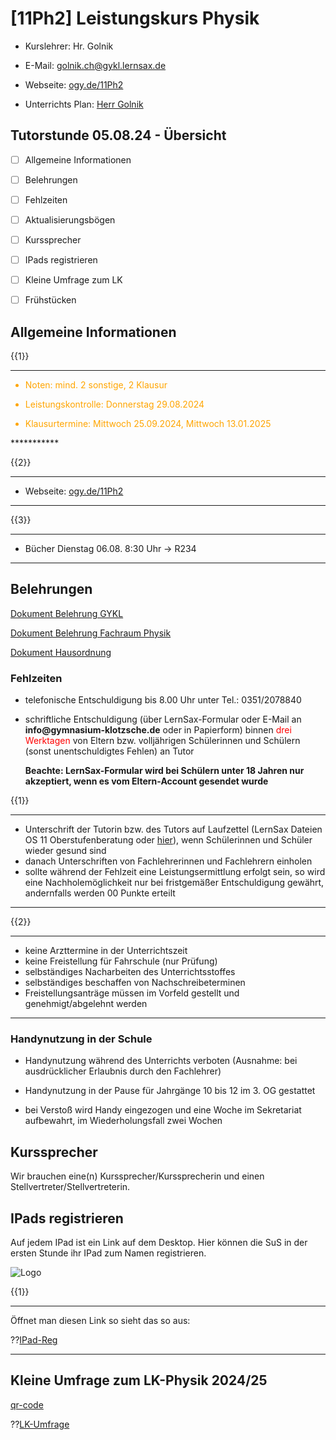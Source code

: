 <!--
author: Christian Golnik

language: de

@style
.lia-effect__circle {
    display: none !important;
}

@media (min-width: 600px) {
    .newspaper {
        column-count: 2;
        column-gap: 40px;
        column-rule: 1px solid lightblue;
    }
}

h1, h2, h3, h4, h5, h6 {
  column-span: all;
}

.cb {
    break-before: column;
}
@end

mode: presentation

@onload
window.LIA.settings.font_size = 2
@end

@@@ ogy.de/11Ph2 deaktivieren: https://ogy.de/del.jy60luhd3jlvdqltlmar

-->

# [11Ph2] Leistungskurs Physik

- Kurslehrer: Hr. Golnik

- E-Mail: golnik.ch@gykl.lernsax.de

- Webseite: [ogy.de/11Ph2](https://ogy.de/11Ph2)

- Unterrichts Plan: [Herr Golnik](https://diversewolken.ddns.net/nextcloud/index.php/s/9BRb5nkXicbS854)

## Tutorstunde 05.08.24 - Übersicht

- [ ] Allgemeine Informationen

- [ ] Belehrungen

- [ ] Fehlzeiten

- [ ] Aktualisierungsbögen

- [ ] Kurssprecher

- [ ] IPads registrieren

- [ ] Kleine Umfrage zum LK

- [ ] Frühstücken

## Allgemeine Informationen

{{1}}
***********
<span style="color:orange">

- Noten: mind. 2 sonstige, 2 Klausur

- Leistungskontrolle: Donnerstag 29.08.2024

- Klausurtermine: Mittwoch 25.09.2024, Mittwoch 13.01.2025

</span>
***********

{{2}}
***********

- Webseite: [ogy.de/11Ph2](https://ogy.de/11Ph2)

***********

{{3}}
***********
- Bücher Dienstag 06.08. 8:30 Uhr -> R234
***********

## Belehrungen

[Dokument Belehrung GYKL](https://diversewolken.ddns.net/nextcloud/index.php/s/p3oTzRAz42zyycE)

[Dokument Belehrung Fachraum Physik]()

[Dokument Hausordnung](https://diversewolken.ddns.net/nextcloud/index.php/s/WDmBDNabf4nmZpC)

### Fehlzeiten

- telefonische Entschuldigung bis 8.00 Uhr unter Tel.: 0351/2078840
- schriftliche Entschuldigung (über LernSax-Formular oder E-Mail an __info@gymnasium-klotzsche.de__ oder in Papierform) binnen <span style="color:red"> drei Werktagen </span> von Eltern bzw. volljährigen Schülerinnen und Schülern (sonst unentschuldigtes Fehlen) an Tutor 

    __Beachte: LernSax-Formular wird bei Schülern unter 18 Jahren nur akzeptiert, wenn es vom Eltern-Account gesendet wurde__

{{1}}
***********
- Unterschrift der Tutorin bzw. des Tutors auf Laufzettel (LernSax Dateien OS 11 Oberstufenberatung oder [hier](https://diversewolken.ddns.net/nextcloud/index.php/s/CDcprA3bDneDDCQ)),	wenn Schülerinnen und Schüler wieder gesund sind 
- danach Unterschriften von Fachlehrerinnen und Fachlehrern einholen
- sollte während der Fehlzeit eine Leistungsermittlung erfolgt sein, so wird eine Nachholemöglichkeit nur bei fristgemäßer Entschuldigung gewährt, andernfalls werden 00 Punkte erteilt
***********

{{2}}
***********
- keine Arzttermine in der Unterrichtszeit
 - 	keine Freistellung für Fahrschule (nur Prüfung)
 - 	selbständiges Nacharbeiten des Unterrichtsstoffes
 - 	selbständiges beschaffen von Nachschreibeterminen
 - 	Freistellungsanträge müssen im Vorfeld gestellt und genehmigt/abgelehnt werden
 ***********

### Handynutzung in der Schule

- Handynutzung während des Unterrichts verboten (Ausnahme: bei ausdrücklicher Erlaubnis durch den Fachlehrer)

- Handynutzung in der Pause für Jahrgänge 10 bis 12 im 3. OG gestattet

- bei Verstoß wird Handy eingezogen und eine Woche im Sekretariat aufbewahrt, im Wiederholungsfall zwei Wochen 

## Kurssprecher

Wir brauchen eine(n) Kurssprecher/Kurssprecherin und einen Stellvertreter/Stellvertreterin.

## IPads registrieren

Auf jedem IPad ist ein Link auf dem Desktop. Hier können die SuS in der ersten Stunde ihr IPad zum Namen registrieren.

![Logo](https://diversewolken.ddns.net/nextcloud/index.php/s/daeDQDtLp6k3BHT/download)

{{1}}
***************
Öffnet man diesen Link so sieht das so aus:

??[IPad-Reg](https://forms.microsoft.com/Pages/ResponsePage.aspx?id=OYkUKbuZEE6zqVVLeyuod-N98JNwJnhAr0ZoZo5y2cdUQlE5S05TRUdKSVJQVDJHM0w3UFdPMkdJSS4u)
***************

## Kleine Umfrage zum LK-Physik 2024/25

[qr-code](https://forms.office.com/Pages/ResponsePage.aspx?id=OYkUKbuZEE6zqVVLeyuod-N98JNwJnhAr0ZoZo5y2cdUQVJSSUlWVzlMRFpLNkpUWVM4NklWUDY1Si4u)

??[LK-Umfrage](https://forms.office.com/Pages/ResponsePage.aspx?id=OYkUKbuZEE6zqVVLeyuod-N98JNwJnhAr0ZoZo5y2cdUQVJSSUlWVzlMRFpLNkpUWVM4NklWUDY1Si4u)